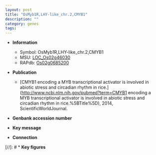 ```yaml
---
layout: post
title: "OsMyb1R,LHY-like_chr.2,CMYB1"
description: ""
category: genes
tags: 
---
```


* **Information**  
    + Symbol: OsMyb1R,LHY-like_chr.2,CMYB1  
    + MSU: [LOC_Os02g46030](http://rice.uga.edu/cgi-bin/ORF_infopage.cgi?orf=LOC_Os02g46030)  
    + RAPdb: [Os02g0685200](http://rapdb.dna.affrc.go.jp/viewer/gbrowse_details/irgsp1?name=Os02g0685200)  

* **Publication**  
    + [CMYB1 encoding a MYB transcriptional activator is involved in abiotic stress and circadian rhythm in rice.](http://www.ncbi.nlm.nih.gov/pubmed?term=CMYB1 encoding a MYB transcriptional activator is involved in abiotic stress and circadian rhythm in rice.%5BTitle%5D), 2014, ScientificWorldJournal.

* **Genbank accession number**  

* **Key message**  

* **Connection**  

[//]: # * **Key figures**  


